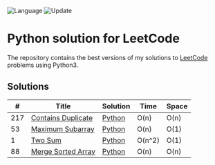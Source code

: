![Language](https://img.shields.io/badge/Language-Python3-orange.svg?logo=Python&logoColor=yellow) ![Update](https://img.shields.io/badge/Update-Weekly-green.svg)

# Python solution for LeetCode

The repository contains the best versions of my solutions to [LeetCode](https://leetcode.com/) problems using Python3.


## Solutions

| # | Title | Solution | Time | Space |
|---| ----- | -------- | ---- | ----- |
|217|[Contains Duplicate](https://leetcode.com/problems/contains-duplicate/)|[Python](./Solutions/217-contains-duplicate.py)|O(n)|O(n)|
|53|[Maximum Subarray](https://leetcode.com/problems/maximum-subarray/)|[Python](./Solutions/53-maximum-subarray.py)|O(n)|O(1)|
|1|[Two Sum](https://leetcode.com/problems/two-sum/)|[Python](./Solutions/1-two-sum.py)|O(n^2)|O(1)|
|88|[Merge Sorted Array](https://leetcode.com/problems/merge-sorted-array/)|[Python](./Solutions/88-merge-sorted-array.py)|O(n)|O(n)|